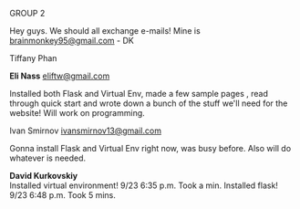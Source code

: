 GROUP 2

Hey guys. We should all exchange e-mails! Mine is brainmonkey95@gmail.com - DK

Tiffany Phan

<b>Eli Nass</b>
eliftw@gmail.com

Installed both Flask and Virtual Env, made a few sample pages , read through quick start and wrote down a bunch of the stuff we'll need for the website!
Will work on programming.


Ivan Smirnov
ivansmirnov13@gmail.com

Gonna install Flask and Virtual Env right now, was busy before. Also will do whatever is needed.

<b>David Kurkovskiy</b><BR>
Installed virtual environment! 9/23 6:35 p.m. Took a min.
Installed flask! 9/23 6:48 p.m. Took 5 mins.
